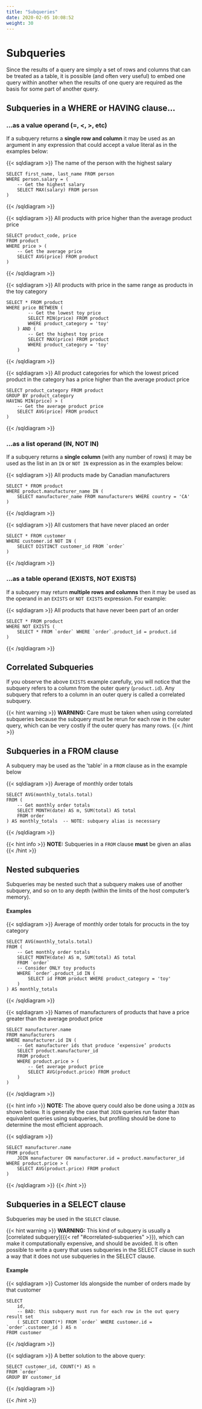 ```yaml
---
title: "Subqueries"
date: 2020-02-05 10:08:52
weight: 30
---
```


# Subqueries

Since the results of a query are simply a set of rows and columns that can be treated as a table, it is possible (and often very useful) to embed one query within another when the results of one query are required as the basis for some part of another query.

## Subqueries in a WHERE or HAVING clause...

### ...as a value operand (=, <, >, etc)

If a subquery returns a **single row and column** it may be used as an argument in any expression that could accept a value literal as in the examples below:

{{< sqldiagram >}}
The name of the person with the highest salary
```mysql
SELECT first_name, last_name FROM person
WHERE person.salary = (
    -- Get the highest salary
    SELECT MAX(salary) FROM person
)
```
{{< /sqldiagram >}}

{{< sqldiagram >}}
All products with price higher than the average product price
```mysql
SELECT product_code, price 
FROM product
WHERE price > ( 
    -- Get the average price
    SELECT AVG(price) FROM product 
)
```
{{< /sqldiagram >}}

{{< sqldiagram >}}
All products with price in the same range as products in the  toy category
```mysql
SELECT * FROM product
WHERE price BETWEEN ( 
        -- Get the lowest toy price
        SELECT MIN(price) FROM product 
        WHERE product_category = 'toy'
    ) AND (
        -- Get the highest toy price
        SELECT MAX(price) FROM product
        WHERE product_category = 'toy'
    )
```
{{< /sqldiagram >}}

{{< sqldiagram >}}
All product categories for which the lowest priced product in the category has a price higher than the average product  price
```mysql
SELECT product_category FROM product
GROUP BY product_category
HAVING MIN(price) > ( 
    -- Get the average product price
    SELECT AVG(price) FROM product 
)
```
{{< /sqldiagram >}}

### ...as a list operand (IN, NOT IN)

If a subquery returns a **single column** (with any number of rows) it may be used as the list in an `IN` or `NOT IN` expression as in the examples below:

{{< sqldiagram >}}
All products made by Canadian manufacturers
```mysql
SELECT * FROM product
WHERE product.manufacturer_name IN ( 
    SELECT manufacturer_name FROM manufacturers WHERE country = 'CA'
)
```
{{< /sqldiagram >}}

{{< sqldiagram >}}
All customers that have never placed an order
```mysql
SELECT * FROM customer
WHERE customer.id NOT IN (
    SELECT DISTINCT customer_id FROM `order`
)
```
{{< /sqldiagram >}}

### ...as a table operand (EXISTS, NOT EXISTS)

If a subquery may return **multiple rows and columns** then it may be used as the operand in an `EXISTS` or `NOT EXISTS` expression.  For example:

{{< sqldiagram >}}
All products that have never been part of an order
```mysql
SELECT * FROM product
WHERE NOT EXISTS (
    SELECT * FROM `order` WHERE `order`.product_id = product.id
)
```
{{< /sqldiagram >}}

## Correlated Subqueries

If you observe the above `EXISTS` example carefully, you will notice that the subquery refers to a column from the outer query (`product.id`).  Any subquery that refers to a column in an outer query is called a correlated subquery.

{{< hint warning >}}
**WARNING:** Care must be taken when using correlated subqueries because the subquery must be rerun for each row in the outer query, which can be very costly if the outer query has many rows.
{{< /hint >}}


## Subqueries in a FROM clause

A subquery may be used as the 'table' in a `FROM` clause as in the example below

{{< sqldiagram >}}
Average of monthly order totals
```mysql
SELECT AVG(monthly_totals.total)
FROM (
    -- Get monthly order totals
    SELECT MONTH(date) AS m, SUM(total) AS total
    FROM order
) AS monthly_totals  -- NOTE: subquery alias is necessary
```
{{< /sqldiagram >}}

{{< hint info >}}
**NOTE:** Subqueries in a `FROM` clause **must** be given an alias
{{< /hint >}}

## Nested subqueries

Subqueries may be nested such that a subquery makes use of another subquery, and so on to any depth (within the limits of the host computer’s memory).

#### Examples

{{< sqldiagram >}}
Average of monthly order totals for procucts in the toy category

```mysql
SELECT AVG(monthly_totals.total)
FROM (
    -- Get monthly order totals
    SELECT MONTH(date) AS m, SUM(total) AS total
    FROM `order`
    -- Consider ONLY toy products
    WHERE `order`.product_id IN (
        SELECT id FROM product WHERE product_category = 'toy'
    )
) AS monthly_totals
```
{{< /sqldiagram >}}

{{< sqldiagram >}}
Names of manufacturers of products that have a price greater than the average product price
```mysql
SELECT manufacturer.name 
FROM manufacturers
WHERE manufacturer.id IN (
    -- Get manufacturer ids that produce ‘expensive’ products
    SELECT product.manufacturer_id 
    FROM product
    WHERE product.price > ( 
        -- Get average product price
        SELECT AVG(product.price) FROM product 
    )
)
```
{{< /sqldiagram >}}

{{< hint info >}}
**NOTE:** The above query could also be done using a `JOIN` as shown below.  It is generally the case that `JOIN` queries run faster than equivalent queries using subqueries, but profiling should be done to determine the most efficient approach.

{{< sqldiagram >}}
```mysql
SELECT manufacturer.name
FROM product
    JOIN manufacturer ON manufacturer.id = product.manufacturer_id
WHERE product.price > (
    SELECT AVG(product.price) FROM product
)
```
{{< /sqldiagram >}}
{{< /hint >}}

## Subqueries in a SELECT clause

Subqueries may be used in the `SELECT` clause.

{{< hint warning >}}
**WARNING:** This kind of subquery is usually a [correlated subquery]({{< ref "#correlated-subqueries" >}}), which can make it computationally expensive, and should be avoided.  It is often possible to write a query that uses subqueries in the SELECT clause in such a way that it does not use subqueries in the SELECT clause.

#### Example

{{< sqldiagram >}}
Customer Ids alongside the number of orders made by that customer
```mysql
SELECT 
    id, 
    -- BAD: this subquery must run for each row in the out query result set
    ( SELECT COUNT(*) FROM `order` WHERE customer.id = `order`.customer_id ) AS n
FROM customer
```
{{< /sqldiagram >}}

{{< sqldiagram >}}
A better solution to the above query:
```mysql
SELECT customer_id, COUNT(*) AS n
FROM `order`
GROUP BY customer_id
```
{{< /sqldiagram >}}

{{< /hint >}}